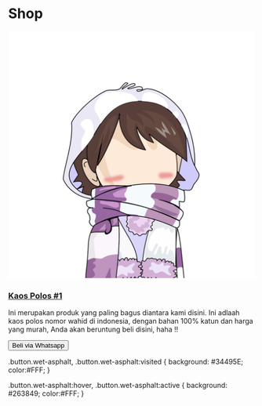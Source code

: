 # Shop

<img src="https://github.com/hamsrmdhn/hamsrmdhn.github.io/raw/master/asami%2002.png">

<h3><a href="https://twiter.com/hams_rmdhn"> Kaos Polos #1 </a></h3>

Ini merupakan produk yang paling bagus diantara kami disini. Ini adlaah kaos polos nomor wahid di indonesia, dengan bahan 100% katun dan harga yang murah, Anda akan beruntung beli disini, haha !!

<a style="
	background: #34495E;
	color:#FFF" href="https://twitter.com/hams_rmdhn"><button type="button">Beli via Whatsapp</button></a>

.button.wet-asphalt,
.button.wet-asphalt:visited {
	background: #34495E;
	color:#FFF;
}

.button.wet-asphalt:hover,
.button.wet-asphalt:active {
	background: #263849;
	color:#FFF;
}
